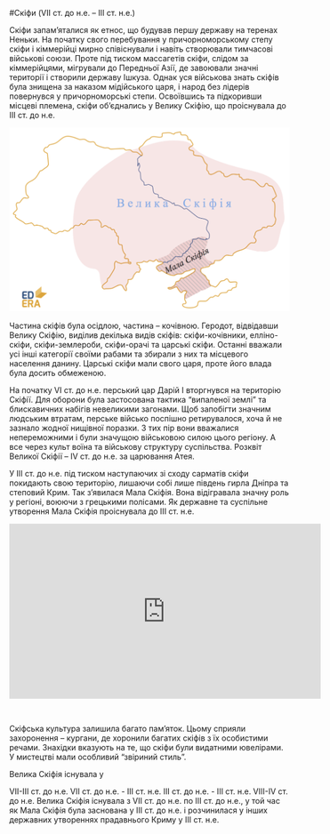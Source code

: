 #Скіфи (VII ст. до н.е. – ІІІ ст. н.е.)

Скіфи запам’яталися як етнос, що будував першу державу на теренах
Неньки.
На початку свого перебування у причорноморському степу скіфи і кіммерійці мирно співіснували і навіть створювали тимчасові військові
союзи. Проте під тиском массагетів скіфи, слідом за кіммерійцями,
мігрували до Передньої Азії, де завоювали значні території і створили
державу Ішкуза. Однак уся військова знать скіфів була знищена за наказом
мідійського царя, і народ без лідерів повернувся у причорноморські
степи. Освоївшись та підкоривши місцеві племена, скіфи об’єднались у
Велику Скіфію, що проіснувала до ІІІ ст. до н.е.

<img class="image" src="pic8.png"/>

Частина скіфів була осідлою, частина – кочівною. Геродот, відвідавши
Велику Скіфію, виділив декілька видів скіфів: скіфи-кочівники,
елліно-скіфи, скіфи-землероби, скіфи-орачі та царські скіфи. Останні
вважали усі інші категорії своїми рабами та збирали з них та місцевого
населення данину. Царські скіфи мали свого царя, проте його влада була
досить обмеженою.

На початку VI ст. до н.е. перський цар Дарій І вторгнувся на територію
Скіфії. Для оборони була застосована тактика “випаленої землі” та
блискавичних набігів невеликими загонами. Щоб запобігти значним людським
втратам, перське військо поспішно ретирувалося, хоча й не зазнало жодної
нищівної поразки. З тих пір вони вважалися непереможними і були значущою
військовою силою цього регіону. А все через культ воїна та військову
структуру суспільства. Розквіт Великої Скіфії – IV ст. до н.е. за
царювання Атея.

У ІІІ ст. до н.е. під тиском наступаючих зі сходу сарматів скіфи
покидають свою територію, лишаючи собі лише південь гирла Дніпра та
степовий Крим. Так з’явилася Мала Скіфія. Вона відігравала значну роль у
регіоні, воюючи з грецькими полісами. Як державне та суспільне утворення
Мала Скіфія проіснувала до ІІІ ст. н.е.


<div class="fluidMedia">
<iframe align="center" width="560" height="315" src="https://www.youtube.com/embed/RLIrdcFjsDw" frameborder="0" allowfullscreen></iframe>
</div>
<div class="popup">
</div>
<div class="space">
</div>
<p><br></p>
Скіфська культура залишила багато пам’яток. Цьому сприяли захоронення –
кургани, де хоронили багатих скіфів з їх особистими речами. Знахідки
вказують на те, що скіфи були видатними ювелірами. У мистецтві мали
особливий “звіриний стиль”.

<quiz correctLabel="correct!" incorrectLabel="incorrect!" checkLabel="check ansert">
  <question text="">
    <p>Велика Скіфія існувала у</p>
    <answer correct>VII-III ст. до н.е.</answer>
    <answer>VII ст. до н.е. - III ст. н.е.</answer>
    <answer>III ст. до н.е. - III ст. н.е.</answer>
    <answer>VIII-IV ст. до н.е.</answer>
    <explanation>
    Велика Скіфія існувала з VII ст. до н.е. по III ст. до н.е., у той час як Мала Скіфія була заснована у ІІІ ст. до н.е. і розчинилася у інших державних утвореннях прадавнього Криму у ІІІ ст. н.е.
    </explanation>
  </question>
</quiz>
